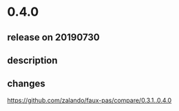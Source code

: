 # 0.4.0

## release on 20190730

## description

## changes

<a href="https://github.com/zalando/faux-pas/compare/0.3.1..0.4.0">https://github.com/zalando/faux-pas/compare/0.3.1..0.4.0</a>

